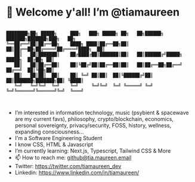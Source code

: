 # 👋 Welcome y'all! I’m @tiamaureen

```

████████╗██╗ █████╗     ███╗   ███╗ █████╗ ██╗   ██╗██████╗ ███████╗███████╗███╗   ██╗
╚══██╔══╝██║██╔══██╗    ████╗ ████║██╔══██╗██║   ██║██╔══██╗██╔════╝██╔════╝████╗  ██║
   ██║   ██║███████║    ██╔████╔██║███████║██║   ██║██████╔╝█████╗  █████╗  ██╔██╗ ██║
   ██║   ██║██╔══██║    ██║╚██╔╝██║██╔══██║██║   ██║██╔══██╗██╔══╝  ██╔══╝  ██║╚██╗██║
   ██║   ██║██║  ██║    ██║ ╚═╝ ██║██║  ██║╚██████╔╝██║  ██║███████╗███████╗██║ ╚████║
   ╚═╝   ╚═╝╚═╝  ╚═╝    ╚═╝     ╚═╝╚═╝  ╚═╝ ╚═════╝ ╚═╝  ╚═╝╚══════╝╚══════╝╚═╝  ╚═══╝
                                                                                      
                    
```

-    I’m interested in information technology, music (psybient & spacewave are my current favs), philosophy, crypto/blockchain, economics, personal sovereignty, privacy/security, FOSS, history, wellness, expanding consciousness...
-    I'm a Software Engineering Student
-    I know CSS, HTML & Javascript
-    I’m currently learning: Next.js, Typescript, Tailwind CSS & More
- 📫 How to reach me: github@tia.maureen.email
-    Twitter: https://twitter.com/tiamaureen_dev
-    Linkedin: https://www.linkedin.com/in/tiamaureen/
